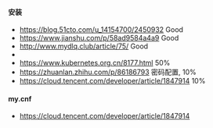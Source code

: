 


#### 安装
* https://blog.51cto.com/u_14154700/2450932 Good
* https://www.jianshu.com/p/58ad9584a4a9 Good
* http://www.mydlq.club/article/75/ Good
* 
* https://www.kubernetes.org.cn/8177.html 50%
* https://zhuanlan.zhihu.com/p/86186793 密码配置, 10%
* https://cloud.tencent.com/developer/article/1847914 10%


#### my.cnf
* https://cloud.tencent.com/developer/article/1847914

